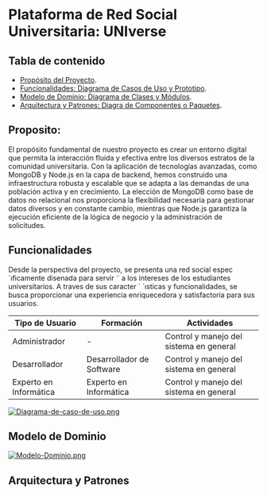 # Plataforma de Red Social Universitaria: UNIverse

## Tabla de contenido
- [Propósito del Proyecto](#Proposito).
- [Funcionalidades: Diagrama de Casos de Uso y Prototipo](#Funcionalidades).
- [Modelo de Dominio: Diagrama de Clases y Módulos](#Modelo-de-Dominio).
- [Arquitectura y Patrones: Diagra de Componentes o Paquetes](#Arquitectura-y-Patrones).

## Proposito: 
El propósito fundamental de nuestro proyecto es crear un entorno digital que permita la interacción fluida y efectiva entre los diversos estratos de la comunidad universitaria. Con la aplicación de tecnologías avanzadas, como MongoDB y Node.js en la capa de backend, hemos construido una infraestructura robusta y escalable que se adapta a las demandas de una población activa y en crecimiento. La elección de MongoDB como base de datos no relacional nos proporciona la flexibilidad necesaria para gestionar datos diversos y en constante cambio, mientras que Node.js garantiza la ejecución eficiente de la lógica de negocio y la administración de solicitudes.

## Funcionalidades

Desde la perspectiva del proyecto, se presenta una red social espec´ıficamente disenada para servir ˜
a los intereses de los estudiantes universitarios. A traves de sus caracter ´ ´ısticas y funcionalidades, se busca
proporcionar una experiencia enriquecedora y satisfactoria para sus usuarios.

| Tipo de Usuario   | Formación                           | Actividades                           |
|-------------------|------------------------------------|---------------------------------------|
| Administrador     | -                                  | Control y manejo del sistema en general |
| Desarrollador     | Desarrollador de Software           | Control y manejo del sistema en general |
| Experto en Informática | Experto en Informática        | Control y manejo del sistema en general |


[![Diagrama-de-caso-de-uso.png](https://i.postimg.cc/gjgLmCmh/Diagrama-de-caso-de-uso.png)](https://postimg.cc/V0bkFHSs)

## Modelo de Dominio
[![Modelo-Dominio.png](https://i.postimg.cc/9QMKmZtw/Modelo-Dominio.png)](https://postimg.cc/WhBXSDys)
## Arquitectura y Patrones


